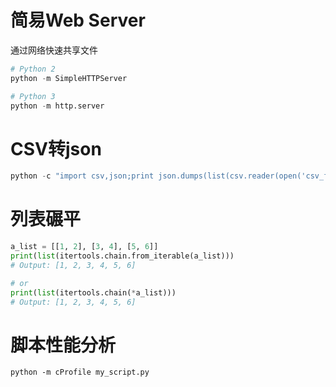 
# 简易Web Server
通过网络快速共享文件
```py
# Python 2
python -m SimpleHTTPServer

# Python 3
python -m http.server
```

# CSV转json

```py
python -c "import csv,json;print json.dumps(list(csv.reader(open('csv_file.csv'))))"
```

# 列表碾平

```py
a_list = [[1, 2], [3, 4], [5, 6]]
print(list(itertools.chain.from_iterable(a_list)))
# Output: [1, 2, 3, 4, 5, 6]

# or
print(list(itertools.chain(*a_list)))
# Output: [1, 2, 3, 4, 5, 6]
```
# 脚本性能分析

```shell
python -m cProfile my_script.py
```
